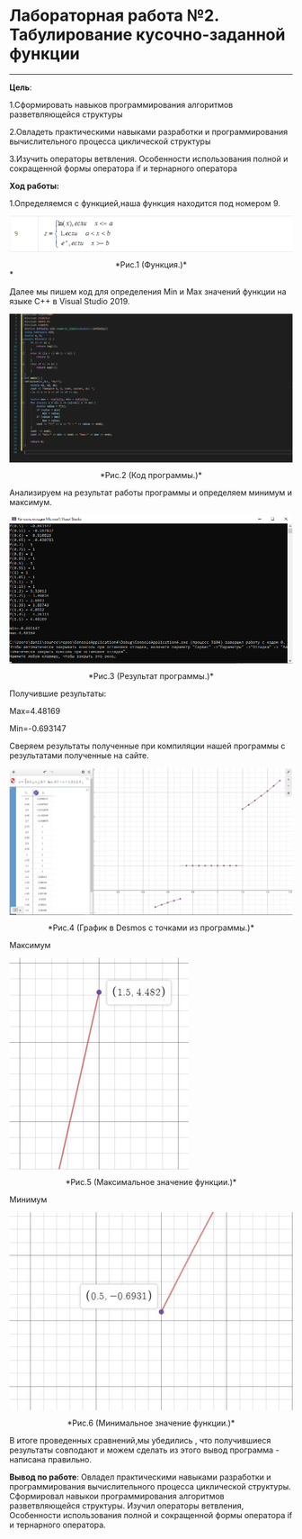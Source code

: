 # Лабораторная работа №2. Табулирование кусочно-заданной функции
---
**Цель**: 

1.Сформировать навыков программирования алгоритмов разветвляющейся структуры

2.Овладеть практическими навыками разработки и программирования вычислительного процесса циклической структуры

3.Изучить операторы ветвления. Особенности использования полной и сокращенной формы оператора if и тернарного оператора

**Ход работы:**

1.Определяемся с функцией,наша функция находится под номером 9.


<img src="Screen/Screenshot_1.png" 
align="center">

<center>
*Рис.1 (Функция.)*
 </center>*

Далее мы пишем код для определения Min и Max значений функции на языке C++ в Visual Studio 2019.

<img src="Screen/Screenshot_2.png"
align="center">

<center>
*Рис.2 (Код программы.)*
</center>

Анализируем на результат работы программы и определяем минимум и максимум.

<img src="Screen/Screenshot_3.png" 
align="center">

<center>
*Рис.3 (Результат программы.)* 
</center> 

Получившие результаты:

Max=4.48169

Min=-0.693147

Сверяем результаты полученные при компиляции нашей программы с результатами полученные на сайте.

<img src="Screen/Screenshot_4.png" 
align="center">

<center>
*Рис.4 (График в Desmos с точками из программы.)*
</center>

Максимум 

<img src="Screen/Screenshot_5.jpg"
align="center">

<center>
*Рис.5 (Максимальное значение функции.)*
</center>

Минимум

<img src="Screen/Screenshot_6.jpg" 
align="center">

<center>
*Рис.6 (Минимальное значение функции.)*
</center>

В итоге проведенных сравнений,мы убедились , что получившиеся результаты совподают и можем сделать из этого вывод программа - написана правильно.

**Вывод по работе**: Овладел практическими навыками разработки и программирования вычислительного процесса циклической структуры. Сформировал навыкои программирования алгоритмов разветвляющейся структуры. Изучил операторы ветвления, Особенности использования полной и сокращенной формы оператора if и тернарного оператора.



